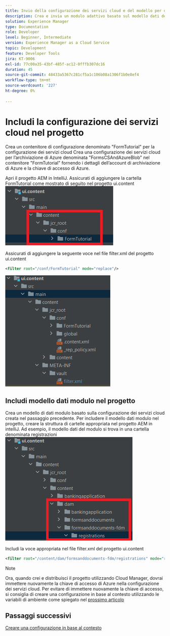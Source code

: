 ```yaml
---
title: Invio della configurazione dei servizi cloud e del modello per dati modulo all’istanza cloud
description: Crea e invia un modulo adattivo basato sul modello dati del modulo di archiviazione Azure all’istanza cloud.
solution: Experience Manager
type: Documentation
role: Developer
level: Beginner, Intermediate
version: Experience Manager as a Cloud Service
topic: Development
feature: Developer Tools
jira: KT-9006
exl-id: 77c00a35-43bf-485f-ac12-0fffb307dc16
duration: 45
source-git-commit: 48433a5367c281cf5a1c106b08a1306f1b0e8ef4
workflow-type: tm+mt
source-wordcount: '227'
ht-degree: 0%

---
```


# Includi la configurazione dei servizi cloud nel progetto

Crea un contenitore di configurazione denominato &quot;FormTutorial&quot; per la configurazione dei servizi cloud
Crea una configurazione dei servizi cloud per l’archiviazione di Azure denominata &quot;FormsCSAndAzureBlob&quot; nel contenitore &quot;FormTutorial&quot; fornendo i dettagli dell’account di archiviazione di Azure e la chiave di accesso di Azure.

Apri il progetto AEM in IntelliJ. Assicurati di aggiungere la cartella FormTutorial come mostrato di seguito nel progetto ui.content
![cloud-services-configuration](assets/cloud-services-configuration.png)

Assicurati di aggiungere la seguente voce nel file filter.xml del progetto ui.content

```xml
<filter root="/conf/FormTutorial" mode="replace"/>
```

![filter-xml](assets/ui-content-filter.png)

## Includi modello dati modulo nel progetto

Crea un modello di dati modulo basato sulla configurazione dei servizi cloud creata nel passaggio precedente. Per includere il modello dati modulo nel progetto, creare la struttura di cartelle appropriata nel progetto AEM in intelliJ. Ad esempio, il modello dati del modulo si trova in una cartella denominata registrazioni
![contenuto-fdm](assets/ui-content-fdm.png)

Includi la voce appropriata nel file filter.xml del progetto ui.content

```xml
<filter root="/content/dam/formsanddocuments-fdm/registrations" mode="replace"/>
```


>[!NOTE]
>
>Ora, quando crei e distribuisci il progetto utilizzando Cloud Manager, dovrai immettere nuovamente la chiave di accesso di Azure nella configurazione dei servizi cloud. Per evitare di immettere nuovamente la chiave di accesso, si consiglia di creare una configurazione in base al contesto utilizzando le variabili di ambiente come spiegato nel [prossimo articolo](./context-aware-fdm.md)

## Passaggi successivi

[Creare una configurazione in base al contesto](./context-aware-fdm.md)
